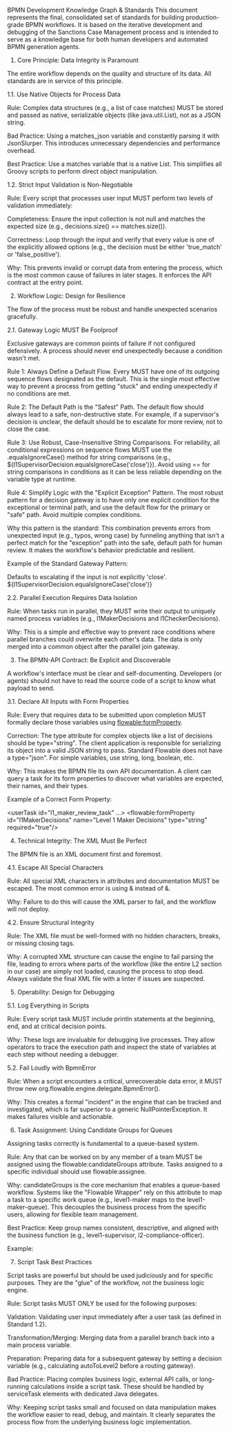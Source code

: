 BPMN Development Knowledge Graph & Standards
This document represents the final, consolidated set of standards for building production-grade BPMN workflows. It is based on the iterative development and debugging of the Sanctions Case Management process and is intended to serve as a knowledge base for both human developers and automated BPMN generation agents.

1. Core Principle: Data Integrity is Paramount

The entire workflow depends on the quality and structure of its data. All standards are in service of this principle.

1.1. Use Native Objects for Process Data

Rule: Complex data structures (e.g., a list of case matches) MUST be stored and passed as native, serializable objects (like java.util.List<Map>), not as a JSON string.

Bad Practice: Using a matches_json variable and constantly parsing it with JsonSlurper. This introduces unnecessary dependencies and performance overhead.

Best Practice: Use a matches variable that is a native List. This simplifies all Groovy scripts to perform direct object manipulation.

1.2. Strict Input Validation is Non-Negotiable

Rule: Every script that processes user input MUST perform two levels of validation immediately:

Completeness: Ensure the input collection is not null and matches the expected size (e.g., decisions.size() == matches.size()).

Correctness: Loop through the input and verify that every value is one of the explicitly allowed options (e.g., the decision must be either 'true_match' or 'false_positive').

Why: This prevents invalid or corrupt data from entering the process, which is the most common cause of failures in later stages. It enforces the API contract at the entry point.

2. Workflow Logic: Design for Resilience

The flow of the process must be robust and handle unexpected scenarios gracefully.

2.1. Gateway Logic MUST Be Foolproof

Exclusive gateways are common points of failure if not configured defensively. A process should never end unexpectedly because a condition wasn't met.

Rule 1: Always Define a Default Flow. Every <exclusiveGateway> MUST have one of its outgoing sequence flows designated as the default. This is the single most effective way to prevent a process from getting "stuck" and ending unexpectedly if no conditions are met.

Rule 2: The Default Path is the "Safest" Path. The default flow should always lead to a safe, non-destructive state. For example, if a supervisor's decision is unclear, the default should be to escalate for more review, not to close the case.

Rule 3: Use Robust, Case-Insensitive String Comparisons. For reliability, all conditional expressions on sequence flows MUST use the .equalsIgnoreCase() method for string comparisons (e.g., ${l1SupervisorDecision.equalsIgnoreCase('close')}). Avoid using == for string comparisons in conditions as it can be less reliable depending on the variable type at runtime.

Rule 4: Simplify Logic with the "Explicit Exception" Pattern. The most robust pattern for a decision gateway is to have only one explicit condition for the exceptional or terminal path, and use the default flow for the primary or "safe" path. Avoid multiple complex conditions.

Why this pattern is the standard: This combination prevents errors from unexpected input (e.g., typos, wrong case) by funneling anything that isn't a perfect match for the "exception" path into the safe, default path for human review. It makes the workflow's behavior predictable and resilient.

Example of the Standard Gateway Pattern:

<!-- 1. The Gateway defines a default flow -->
<exclusiveGateway id="l1_supervisor_decision_gate" name="L1 Supervisor Action?" default="flow_l1_supervisor_escalates_default">
  <documentation>Defaults to escalating if the input is not explicitly 'close'.</documentation>
</exclusiveGateway>

<!-- 2. The "exception" path has one, explicit, case-insensitive condition -->
<sequenceFlow id="flow_l1_supervisor_closes" name="Close Case" sourceRef="l1_supervisor_decision_gate" targetRef="endEvent_closed_by_l1">
  <conditionExpression xsi:type="tFormalExpression">${l1SupervisorDecision.equalsIgnoreCase('close')}</conditionExpression>
</sequenceFlow>

<!-- 3. The "safe" or primary path is the default and has NO condition -->
<sequenceFlow id="flow_l1_supervisor_escalates_default" name="Escalate to L2 (Default)" sourceRef="l1_supervisor_decision_gate" targetRef="prepare_for_l2_script"/>

2.2. Parallel Execution Requires Data Isolation

Rule: When tasks run in parallel, they MUST write their output to uniquely named process variables (e.g., l1MakerDecisions and l1CheckerDecisions).

Why: This is a simple and effective way to prevent race conditions where parallel branches could overwrite each other's data. The data is only merged into a common object after the parallel join gateway.

3. The BPMN-API Contract: Be Explicit and Discoverable

A workflow's interface must be clear and self-documenting. Developers (or agents) should not have to read the source code of a script to know what payload to send.

3.1. Declare All Inputs with Form Properties

Rule: Every <userTask> that requires data to be submitted upon completion MUST formally declare those variables using <flowable:formProperty>.

Correction: The type attribute for complex objects like a list of decisions should be type="string". The client application is responsible for serializing its object into a valid JSON string to pass. Standard Flowable does not have a type="json". For simple variables, use string, long, boolean, etc.

Why: This makes the BPMN file its own API documentation. A client can query a task for its form properties to discover what variables are expected, their names, and their types.

Example of a Correct Form Property:

<userTask id="l1_maker_review_task" ...>
<extensionElements>
<flowable:formProperty id="l1MakerDecisions" name="Level 1 Maker Decisions" type="string" required="true"/>
</extensionElements>
</userTask>

4. Technical Integrity: The XML Must Be Perfect

The BPMN file is an XML document first and foremost.

4.1. Escape All Special Characters

Rule: All special XML characters in attributes and documentation MUST be escaped. The most common error is using & instead of &amp;.

Why: Failure to do this will cause the XML parser to fail, and the workflow will not deploy.

4.2. Ensure Structural Integrity

Rule: The XML file must be well-formed with no hidden characters, breaks, or missing closing tags.

Why: A corrupted XML structure can cause the engine to fail parsing the file, leading to errors where parts of the workflow (like the entire L2 section in our case) are simply not loaded, causing the process to stop dead. Always validate the final XML file with a linter if issues are suspected.

5. Operability: Design for Debugging

5.1. Log Everything in Scripts

Rule: Every script task MUST include println statements at the beginning, end, and at critical decision points.

Why: These logs are invaluable for debugging live processes. They allow operators to trace the execution path and inspect the state of variables at each step without needing a debugger.

5.2. Fail Loudly with BpmnError

Rule: When a script encounters a critical, unrecoverable data error, it MUST throw new org.flowable.engine.delegate.BpmnError().

Why: This creates a formal "incident" in the engine that can be tracked and investigated, which is far superior to a generic NullPointerException. It makes failures visible and actionable.

6. Task Assignment: Using Candidate Groups for Queues

Assigning tasks correctly is fundamental to a queue-based system.

Rule: Any <userTask> that can be worked on by any member of a team MUST be assigned using the flowable:candidateGroups attribute. Tasks assigned to a specific individual should use flowable:assignee.

Why: candidateGroups is the core mechanism that enables a queue-based workflow. Systems like the "Flowable Wrapper" rely on this attribute to map a task to a specific work queue (e.g., level1-maker maps to the level1-maker-queue). This decouples the business process from the specific users, allowing for flexible team management.

Best Practice: Keep group names consistent, descriptive, and aligned with the business function (e.g., level1-supervisor, l2-compliance-officer).

Example:

<userTask id="l1_maker_review_task"
name="Level 1 Maker Review"
flowable:candidateGroups="level1-maker" />

7. Script Task Best Practices

Script tasks are powerful but should be used judiciously and for specific purposes. They are the "glue" of the workflow, not the business logic engine.

Rule: Script tasks MUST ONLY be used for the following purposes:

Validation: Validating user input immediately after a user task (as defined in Standard 1.2).

Transformation/Merging: Merging data from a parallel branch back into a main process variable.

Preparation: Preparing data for a subsequent gateway by setting a decision variable (e.g., calculating autoToLevel2 before a routing gateway).

Bad Practice: Placing complex business logic, external API calls, or long-running calculations inside a script task. These should be handled by serviceTask elements with dedicated Java delegates.

Why: Keeping script tasks small and focused on data manipulation makes the workflow easier to read, debug, and maintain. It clearly separates the process flow from the underlying business logic implementation.

